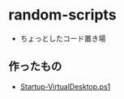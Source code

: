 # random-scripts

- ちょっとしたコード置き場

## 作ったもの

- [Startup-VirtualDesktop.ps1](./powershell/startup-virtual-desktop/)